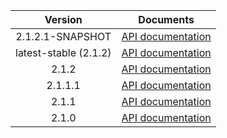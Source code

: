 | Version | Documents |
|:---:|---|
| 2.1.2.1-SNAPSHOT | [API documentation](2.1.2.1-SNAPSHOT) |
| latest-stable (2.1.2) | [API documentation](latest-stable) |
| 2.1.2 | [API documentation](2.1.2) |
| 2.1.1.1 | [API documentation](2.1.1.1) |
| 2.1.1 | [API documentation](2.1.1) |
| 2.1.0 | [API documentation](2.1.0) |
